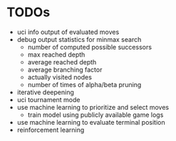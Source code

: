 # TODOs
* uci info output of evaluated moves
* debug output statistics for minmax search
    * number of computed possible successors
    * max reached depth
    * average reached depth
    * average branching factor
    * actually visited nodes
    * number of times of alpha/beta pruning
* iterative deepening
* uci tournament mode
* use machine learning to prioritize and select moves
    * train model using publicly available game logs
* use machine learning to evaluate terminal position
* reinforcement learning
